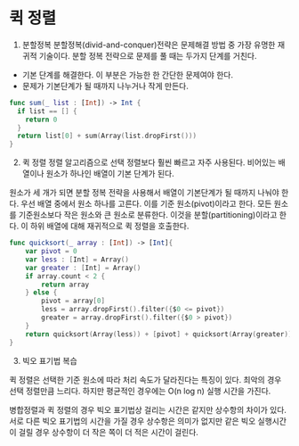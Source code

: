 # 퀵 정렬

1. 분할정복
분할정복(divid-and-conquer)전략은 문제해결 방법 중 가장 유명한 재귀적 기술이다.
분할 정복 전략으로 문제를 풀 때는 두가지 단계를 거친다.

- 기본 단계를 해결한다. 이 부분은 가능한 한 간단한 문제여야 한다.
- 문제가 기본단계가 될 때까지 나누거나 작게 만든다.

```swift
func sum(_ list : [Int]) -> Int {
  if list == [] {
    return 0
  }
  return list[0] + sum(Array(list.dropFirst()))
}
```

2. 퀵 정렬
정렬 알고리즘으로 선택 정렬보다 훨씬 빠르고 자주 사용된다.
비어있는 배열이나 원소가 하나인 배열이 기본 단계가 된다.

원소가 세 개가 되면 분할 정복 전략을 사용해서 배열이 기본단계가 될 때까지 나눠야 한다.
우선 배열 중에서 원소 하나를 고른다. 이를 기준 원소(pivot)이라고 한다.
모든 원소를 기준원소보다 작은 원소와 큰 원소로 분류한다. 이것을 분할(partitioning)이라고 한다.
이 하위 배열에 대해 재귀적으로 퀵 정렬을 호출한다.

```swift
func quicksort(_ array : [Int]) -> [Int]{
    var pivot = 0
    var less : [Int] = Array()
    var greater : [Int] = Array()
    if array.count < 2 {
        return array
    } else {
        pivot = array[0]
        less = array.dropFirst().filter({$0 <= pivot})
        greater = array.dropFirst().filter({$0 > pivot})
    }
    return quicksort(Array(less)) + [pivot] + quicksort(Array(greater))
}
```

3. 빅오 표기법 복습

퀵 정렬은 선택한 기준 원소에 따라 처리 속도가 달라진다는 특징이 있다.
최악의 경우 선택 정렬만큼  느리다. 하지만 평균적인 경우에는 O(n log n) 실행 시간을 가진다.

병합정렬과 퀵 정렬의 경우 빅오 표기법상 걸리는 시간은 같지만 상수항의 차이가 있다.
서로 다른 빅오 표기법의 시간을 가질 경우 상수항은 의미가 없지만
같은 빅오 실행시간이 걸릴 경우 상수항이 더 작은 쪽이 더 적은 시간이 걸린다.
